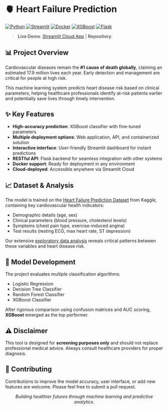 # 🫀 Heart Failure Prediction
[![Python](https://img.shields.io/badge/Python-3.7+-blue?logo=python&logoColor=white)](https://www.python.org/)
[![Streamlit](https://img.shields.io/badge/Streamlit-App-FF4B4B?logo=streamlit&logoColor=white)](https://heart-vs.streamlit.app/)
[![Docker](https://img.shields.io/badge/Docker-Available-2496ED?logo=docker&logoColor=white)](https://www.docker.com/)
[![XGBoost](https://img.shields.io/badge/XGBoost-Model-026F00?logo=xgboost&logoColor=white)](https://xgboost.readthedocs.io/)
[![Flask](https://img.shields.io/badge/Flask-API-000000?logo=flask&logoColor=white)](https://flask.palletsprojects.com/)

> **Live Demo**: [Streamlit Cloud App](https://heart-vs.streamlit.app/) | **Repository**:

## 📊 Project Overview

Cardiovascular diseases remain the **#1 cause of death globally**, claiming an estimated 17.9 million lives each year. Early detection and management are critical for people at high risk.

This machine learning system predicts heart disease risk based on clinical parameters, helping healthcare professionals identify at-risk patients earlier and potentially save lives through timely intervention.

## ✨ Key Features

- **High-accuracy prediction**: XGBoost classifier with fine-tuned parameters
- **Multiple deployment options**: Web application, API, and containerized solution
- **Interactive interface**: User-friendly Streamlit dashboard for instant predictions
- **RESTful API**: Flask backend for seamless integration with other systems
- **Docker support**: Ready for deployment in any environment
- **Cloud-deployed**: Accessible anywhere via Streamlit Cloud

## 📈 Dataset & Analysis

The model is trained on the [Heart Failure Prediction Dataset](https://www.kaggle.com/datasets/fedesoriano/heart-failure-prediction/) from Kaggle, containing key cardiovascular health indicators:

- Demographic details (age, sex)
- Clinical parameters (blood pressure, cholesterol levels)
- Symptoms (chest pain type, exercise-induced angina)
- Test results (resting ECG, max heart rate, ST depression)

Our extensive [exploratory data analysis](https://github.com/Romilagarwal/heart-failure-prediction/blob/main/notebook/part_1_preprocessing.ipynb) reveals critical patterns between these variables and heart disease risk.

## 🧠 Model Development

The project evaluates multiple classification algorithms:
- Logistic Regression
- Decision Tree Classifier
- Random Forest Classifier
- XGBoost Classifier

After rigorous comparison using confusion matrices and AUC scoring, **XGBoost** emerged as the top performer. 


## ⚠️ Disclaimer

This tool is designed for **screening purposes only** and should not replace professional medical advice. Always consult healthcare providers for proper diagnosis.

## 🤝 Contributing

Contributions to improve the model accuracy, user interface, or add new features are welcome. Please feel free to submit a pull request.


<p align="center">
  <i>Building healthier futures through machine learning and predictive analytics.</i>
</p>

